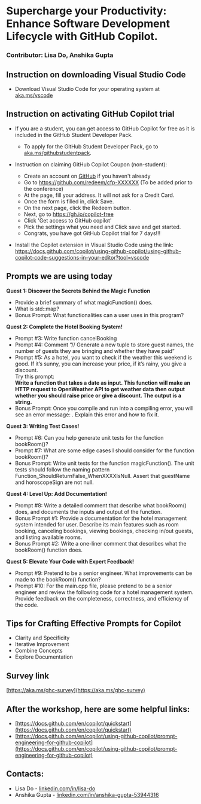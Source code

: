 # Supercharge your Productivity: Enhance Software Development Lifecycle with GitHub Copilot.
### Contributor: Lisa Do, Anshika Gupta

## Instruction on downloading Visual Studio Code
- Download Visual Studio Code for your operating system at [aka.ms/vscode](https://aka.ms/vscode)

## Instruction on activating GitHub Copilot trial
- If you are a student, you can get access to GitHub Copilot for free as it is included in the GitHub Student Developer Pack.
    - To apply for the GitHub Student Developer Pack, go to [aka.ms/githubstudentpack](https://aka.ms/githubstudentpack).
 
- Instruction on claiming GitHub Copilot Coupon (non-student):
    - Create an account on [GitHub](https://github.com/) if you haven't already
    - Go to https://github.com/redeem/cfp-XXXXXX (To be added prior to the conference)
    - At the page, fill your address. It will not ask for a Credit Card.
    - Once the form is filled in, click Save.
    - On the next page, click the Redeem button.
    - Next, go to https://gh.io/copilot-free
    - Click 'Get access to GitHub copilot'
    - Pick the settings what you need and Click save and get started.
    - Congrats, you have got GitHub Copilot trial for 7 days!!! 

- Install the Copilot extension in Visual Studio Code using the link: https://docs.github.com/copilot/using-github-copilot/using-github-copilot-code-suggestions-in-your-editor?tool=vscode

## Prompts we are using today
**Quest 1: Discover the Secrets Behind the Magic Function**
- Provide a brief summary of what magicFunction() does.
- What is std::map?
- Bonus Prompt: What functionalities can a user uses in this program?

**Quest 2: Complete the Hotel Booking System!**
- Prompt #3: Write function cancelBooking
- Prompt #4: Comment “// Generate a new tuple to store guest names, the number of guests they are bringing and whether they have paid”
- Prompt #5: As a hotel, you want to check if the weather this weekend is good. If it’s sunny, you can increase your price, if it’s rainy, you give a discount. <br>
Try this prompt: <br>
**Write a function that takes a date as input. This function will make an HTTP request to OpenWeather API to get weather data then output whether you should raise price or give a discount. The output is a string.**
- Bonus Prompt: Once you compile and run into a compiling error, you will see an error message: <error details>. Explain this error and how to fix it.

**Quest 3: Writing Test Cases!**
- Prompt #6: Can you help generate unit tests for the function bookRoom()?
- Prompt #7: What are some edge cases I should consider for the function bookRoom()?
- Bonus Prompt: Write unit tests for the function magicFunction(). The unit tests should follow the naming pattern Function_ShouldReturnFalse_WhenXXXXIsNull. Assert that guestName and horoscopeSign are not null.
  
**Quest 4: Level Up: Add Documentation!**
- Prompt #8: Write a detailed comment that describe what bookRoom() does, and documents the inputs and output of the function.
- Bonus Prompt #1: Provide a documentation for the hotel management system intended for user. Describe its main features such as room booking, canceling bookings, viewing bookings, checking in/out guests, and listing available rooms.
- Bonus Prompt #2: Write a one-liner comment that describes what the bookRoom() function does.

**Quest 5: Elevate Your Code with Expert Feedback!**
- Prompt #9: Pretend to be a senior engineer. What improvements can be made to the bookRoom() function?
- Prompt #10: For the main.cpp file, please pretend to be a senior engineer and review the following code for a hotel management system. Provide feedback on the completeness, correctness, and efficiency of the code.

## Tips for Crafting Effective Prompts for Copilot
- Clarity and Specificity
- Iterative Improvement
- Combine Concepts
- Explore Documentation

## Survey link
[https://aka.ms/ghc-survey](https://aka.ms/ghc-survey)

## After the workshop, here are some helpful links: 
- [https://docs.github.com/en/copilot/quickstart](https://docs.github.com/en/copilot/quickstart)
- [https://docs.github.com/en/copilot/using-github-copilot/prompt-engineering-for-github-copilot](https://docs.github.com/en/copilot/using-github-copilot/prompt-engineering-for-github-copilot)

## Contacts: 
- Lisa Do -  [linkedin.com/in/lisa-do](https://linkedin.com/in/lisa-do)
- Anshika Gupta - [linkedin.com/in/anshika-gupta-53944316](https://linkedin.com/in/anshika-gupta-53944316)

